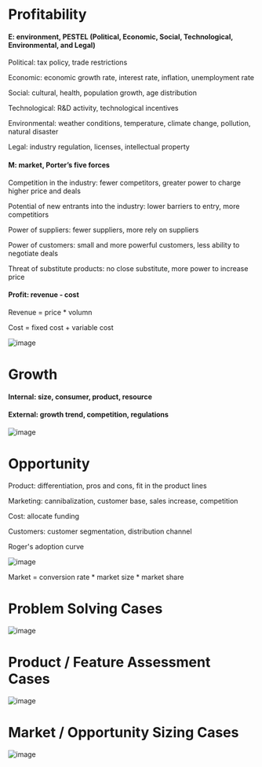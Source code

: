 # Profitability

#### E: environment, PESTEL (Political, Economic, Social, Technological, Environmental, and Legal) 

Political: tax policy, trade restrictions

Economic: economic growth rate, interest rate, inflation, unemployment rate

Social: cultural, health, population growth, age distribution

Technological: R&D activity, technological incentives

Environmental: weather conditions, temperature, climate change, pollution, natural disaster

Legal: industry regulation, licenses, intellectual property

#### M: market, Porter’s five forces

Competition in the industry: fewer competitors, greater power to charge higher price and deals

Potential of new entrants into the industry: lower barriers to entry, more competitiors

Power of suppliers: fewer suppliers, more rely on suppliers

Power of customers: small and more powerful customers, less ability to negotiate deals

Threat of substitute products: no close substitute, more power to increase price

#### Profit: revenue - cost

Revenue = price * volumn

Cost = fixed cost + variable cost 

![image](https://user-images.githubusercontent.com/76275089/129482309-842a2f0b-d396-4e88-a506-428f64a376bb.png)


# Growth

#### Internal: size, consumer, product, resource

#### External: growth trend, competition, regulations

![image](https://user-images.githubusercontent.com/76275089/129482357-9b6c8af8-3228-428d-9e5f-2ff56120bbd3.png)


# Opportunity

Product: differentiation, pros and cons, fit in the product lines

Marketing: cannibalization, customer base, sales increase, competition

Cost: allocate funding

Customers: customer segmentation, distribution channel

Roger's adoption curve

![image](https://user-images.githubusercontent.com/76275089/129482616-51a21802-b503-4f98-94a3-51aa9b785581.png)

Market = conversion rate * market size * market share


# Problem Solving Cases

![image](https://user-images.githubusercontent.com/76275089/129484181-72d53457-ef23-4216-8fe3-65d28de56c73.png)


# Product / Feature Assessment Cases

![image](https://user-images.githubusercontent.com/76275089/129537887-befbbc74-4baf-423e-984f-1409de4d7e42.png)


# Market / Opportunity Sizing Cases

![image](https://user-images.githubusercontent.com/76275089/129538087-7cc9fd68-0a7e-4a7d-a4f1-4edcf860a8d4.png)



